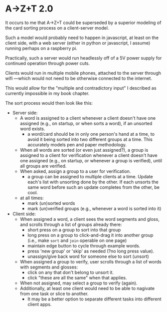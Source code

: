 # A→Z+T 2.0

It occurs to me that A→Z+T could be superseded by a superior modeling of the card sorting process on a client-server model.

Such a model would probably need to happen in javascript, at least on the client side, with a web server (either in python or javascript, I assume) running perhaps on a raspberry pi.

Practically, such a server would run headlessly off of a 5V power supply for continued operation through power cuts.

Clients would run in multiple mobile phones, attached to the server through wifi —which would not need to be otherwise connected to the internet.

This would allow for the "multiple and contradictory input" I described as currently impossible in my book chapter.

The sort process would then look like this:
- Server side:
  - A word is assigned to a client whenever a client doesn't have one assigned (e.g., on startup, or when sorts a word), if an unsorted word exists.
    - a word/card should be in only one person's hand at a time, to avoid it being sorted into two different groups at a time. This accurately models pen and paper methodology.
  - When all words are sorted (or even just assigned?), a group is assigned to a client for verification whenever a client doesn't have one assigned (e.g., on startup, or whenever a group is verified), until all groups are verified.
  - When asked, assign a group to a user for verification.
    - a group can be assigned to multiple clients at a time. Update each's list with unsorting done by the other. If each unsorts the same word before such an update completes from the other, be cool.
  - at all times:
    - mark (un)sorted words
    - mark (un)verified groups (e.g., whenever a word is sorted into it)
- Client side:
  - When assigned a word, a client sees the word segments and gloss, and scrolls through a list of groups already there:
    - short press on a group to sort into that group
    - long press on a group to click-and-drag it into another group (i.e., make `sort` and `join` operable on one page)
    - maintain edge button to cycle through example words.
    - press 'new group' or 'skip' as needed (?no long press value).
    - unassign/give back word for someone else to sort (unsort)
  - When assigned a group to verify, user scrolls through a list of words with segments and glosses:
    - click on any that don't belong to unsort it.
    - click "these are all the same" when that applies.
  - When not assigned, may select a group to verify (again).
  - Additionally, at least one client would need to be able to nagivate from one task or slice to another.
    - It may be a better option to separate different tasks into different client apps.
